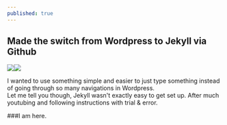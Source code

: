 ```yaml
---
published: true
---
```

## Made the switch from Wordpress to Jekyll via Github

![]({{site.baseurl}}/https://cdn.tutsplus.com/net/uploads/2013/08/github-collab-retina-preview.gif)![]({{site.baseurl}}/https://pbs.twimg.com/profile_images/378800000722495387/ad968c1615d956e800fa36494314f48c_400x400.jpeg)

I wanted to use something simple and easier to just type something instead of going through so many navigations in Wordpress. <br>
Let me tell you though, Jekyll wasn't exactly easy to get set up. After much youtubing and following instructions with trial & error. 

###I am here.